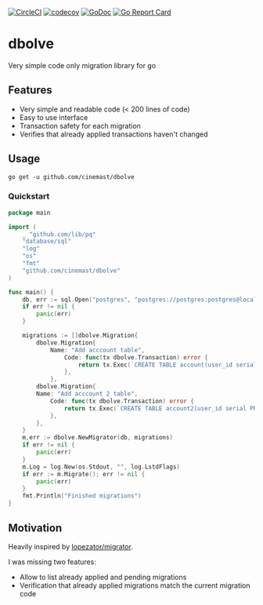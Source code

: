 [![CircleCI](https://circleci.com/gh/cinemast/dbolve.svg?style=svg)](https://circleci.com/gh/cinemast/dbolve)
[![codecov](https://codecov.io/gh/cinemast/dbolve/branch/master/graph/badge.svg)](https://codecov.io/gh/cinemast/dbolve)
[![GoDoc](https://godoc.org/github.com/cinemast/dbolve/go?status.svg)](https://godoc.org/github.com/cinemast/dbolve)
[![Go Report Card](https://goreportcard.com/badge/github.com/cinemast/dbolve)](https://goreportcard.com/report/github.com/cinemast/dbolve)

# dbolve

Very simple code only migration library for go

## Features
- Very simple and readable code (< 200 lines of code)
- Easy to use interface
- Transaction safety for each migration
- Verifies that already applied transactions haven't changed

## Usage
```
go get -u github.com/cinemast/dbolve
```

### Quickstart

```go
package main

import (
	_ "github.com/lib/pq"
	"database/sql"
	"log"
	"os"
	"fmt"
	"github.com/cinemast/dbolve"
)

func main() {
	db, err := sql.Open("postgres", "postgres://postgres:postgres@localhost/dbolve_test?sslmode=disable")
    if err != nil {
		panic(err)
	}

	migrations := []dbolve.Migration{
		dbolve.Migration{
			Name: "Add acccount table",
				Code: func(tx dbolve.Transaction) error {
					return tx.Exec(`CREATE TABLE account(user_id serial PRIMARY KEY, username VARCHAR (50) UNIQUE NOT NULL, password VARCHAR (50) NOT NULL);`)
				},
			},
		dbolve.Migration{
		Name: "Add acccount 2 table",
			Code: func(tx dbolve.Transaction) error {
				return tx.Exec(`CREATE TABLE account2(user_id serial PRIMARY KEY, username VARCHAR (50) UNIQUE NOT NULL, password VARCHAR (50) NOT NULL);`)
			},
		},
	}
	m,err := dbolve.NewMigrator(db, migrations)
	if err != nil {
		panic(err)
	}
	m.Log = log.New(os.Stdout, "", log.LstdFlags)
	if err := m.Migrate(); err != nil {
		panic(err)
	}
	fmt.Println("Finished migrations")
}
```

## Motivation

Heavily inspired by [lopezator/migrator](https://github.com/lopezator/migrator).

I was missing two features:
  - Allow to list already applied and pending migrations
  - Verification that already applied migrations match the current migration code
